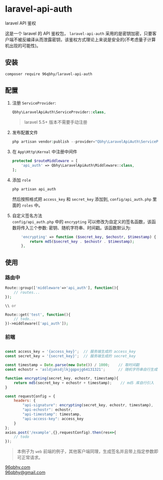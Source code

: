 # laravel-api-auth
laravel API 鉴权

这是一个 laravel 的 API 鉴权包， `laravel-api-auth` 采用的是密钥加密，只要客户端不被反编译从而泄露密钥，该鉴权方式理论上来说是安全的(不考虑量子计算机出现的可能性)。

## 安装  
```bash
composer require 96qbhy/laravel-api-auth
```

## 配置
1. 注册 `ServiceProvider`: 
    ```php
    Qbhy\LaravelApiAuth\ServiceProvider::class,
    ```
    > laravel 5.5+ 版本不需要手动注册

2. 发布配置文件
    ```php
    php artisan vendor:publish --provider="Qbhy\LaravelApiAuth\ServiceProvider"
    ```

3. 在 `App\Http\Kernal` 中注册中间件 
    ```php
    protected $routeMiddleware = [
        'api_auth' => Qbhy\LaravelApiAuth\Middleware::class,
    ];
    ```
    
4. 添加 `role` 
    ```php
    php artisan api_auth
    ```
    然后按照格式把 `access_key` 和 `secret_key` 添加到, `config/api_auth.php` 里面的 `roles` 中。

5. 自定义签名方法  
    `config/api_auth.php` 中的 `encrypting` 可以修改为自定义的签名函数，该函数将传入三个参数: 密钥、随机字符串、时间戳。该函数默认为: 
    ```php
        'encrypting' => function ($secret_key, $echostr, $timestamp) {
            return md5($secret_key . $echostr . $timestamp);
        },
    ```
## 使用
### 路由中
```php
Route::group(['middleware'=>'api_auth'], function(){
    // routes...
});

\\ or

Route::get('test', function(){
    // todo...
})->middleware(['api_auth']);
```

### 前端
```javascript 1.8

const access_key = '{access_key}';  // 服务端生成的 access_key
const secret_key = '{secret_key}';  // 服务端生成的 secret_key

const timestamp = Date.parse(new Date()) / 1000;    // 取时间戳
const echostr = 'asldjaksdjlkjgqpojg64131321';      // 随机字符串自行生成

function encrypting(secret_key, echostr, timestamp){
    return md5(secret_key + echostr + timestamp);    // md5 库自行引入
}

const requestConfig = {
    headers: {
        "api-signature": encrypting(secret_key, echostr, timestamp),
        "api-echostr": echostr,
        "api-timestamp": timestamp,
        "api-access-key": access_key
    }
};
axios.post('/example',{},requestConfig).then(res=>{
    // todo
});
```
> 本例子为 `web` 前端的例子，其他客户端同理，生成签名并且带上指定参数即可正常请求。



[96qbhy.com](https://96qbhy.com)  
96qbhy@gmail.com
